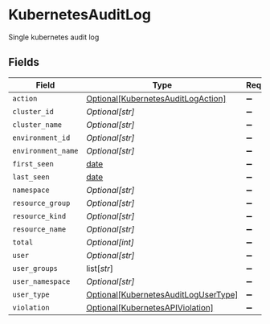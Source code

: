 # KubernetesAuditLog

Single kubernetes audit log


## Fields

| Field                                                                                     | Type                                                                                      | Required                                                                                  | Description                                                                               |
| ----------------------------------------------------------------------------------------- | ----------------------------------------------------------------------------------------- | ----------------------------------------------------------------------------------------- | ----------------------------------------------------------------------------------------- |
| `action`                                                                                  | [Optional[KubernetesAuditLogAction]](../../models/shared/kubernetesauditlogaction.md)     | :heavy_minus_sign:                                                                        | N/A                                                                                       |
| `cluster_id`                                                                              | *Optional[str]*                                                                           | :heavy_minus_sign:                                                                        | N/A                                                                                       |
| `cluster_name`                                                                            | *Optional[str]*                                                                           | :heavy_minus_sign:                                                                        | N/A                                                                                       |
| `environment_id`                                                                          | *Optional[str]*                                                                           | :heavy_minus_sign:                                                                        | N/A                                                                                       |
| `environment_name`                                                                        | *Optional[str]*                                                                           | :heavy_minus_sign:                                                                        | N/A                                                                                       |
| `first_seen`                                                                              | [date](https://docs.python.org/3/library/datetime.html#date-objects)                      | :heavy_minus_sign:                                                                        | N/A                                                                                       |
| `last_seen`                                                                               | [date](https://docs.python.org/3/library/datetime.html#date-objects)                      | :heavy_minus_sign:                                                                        | N/A                                                                                       |
| `namespace`                                                                               | *Optional[str]*                                                                           | :heavy_minus_sign:                                                                        | N/A                                                                                       |
| `resource_group`                                                                          | *Optional[str]*                                                                           | :heavy_minus_sign:                                                                        | N/A                                                                                       |
| `resource_kind`                                                                           | *Optional[str]*                                                                           | :heavy_minus_sign:                                                                        | N/A                                                                                       |
| `resource_name`                                                                           | *Optional[str]*                                                                           | :heavy_minus_sign:                                                                        | N/A                                                                                       |
| `total`                                                                                   | *Optional[int]*                                                                           | :heavy_minus_sign:                                                                        | N/A                                                                                       |
| `user`                                                                                    | *Optional[str]*                                                                           | :heavy_minus_sign:                                                                        | N/A                                                                                       |
| `user_groups`                                                                             | list[*str*]                                                                               | :heavy_minus_sign:                                                                        | N/A                                                                                       |
| `user_namespace`                                                                          | *Optional[str]*                                                                           | :heavy_minus_sign:                                                                        | N/A                                                                                       |
| `user_type`                                                                               | [Optional[KubernetesAuditLogUserType]](../../models/shared/kubernetesauditlogusertype.md) | :heavy_minus_sign:                                                                        | N/A                                                                                       |
| `violation`                                                                               | [Optional[KubernetesAPIViolation]](../../models/shared/kubernetesapiviolation.md)         | :heavy_minus_sign:                                                                        | N/A                                                                                       |